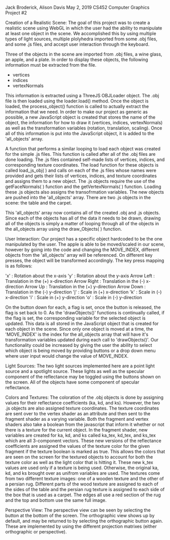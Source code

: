 Jack Broderick, Alison Davis
May 2, 2019
CS452 Computer Graphics
Project #2

Creation of a Realistic Scene:
The goal of this project was to create a realistic scene using WebGL in which the user had the ability to manipulate at least one object in the scene. We accomplished this by using multiple types of light sources, multiple plolyhedra imported from some .obj files, and some .js files, and accept user interaction through the keyboard.

Three of the objects in the scene are imported from .obj files, a wine glass, an apple, and a plate. In order to display these objects, the following information must be extracted from the file.
- vertices
- indices
- vertexNormals

This information is extracted using a ThreeJS OBJLoader object. The .obj file is then loaded using the loader.load() method. Once the object is loaded, the process_object() function is called to actually extract the information that we need. In order to make our project as generic as possible, a new JavaScript object is created that stores the name of the object, the information for how to draw it (vertices, indices, vertexNormals) as well as the transformation variables (rotation, translation, scaling). Once all of this information is put into the JavaScript object, it is added to the 'all_objects' array. 

A function that performs a similar looping to load each object was created for the simple .js files. This function is called after all of the .obj files are done loading. The .js files contained self-made lists of vertices, indices, and corresponding texture coordinates. The load function for these objects is called load_js_obj( ) and calls on each of the .js files whose names were provided and gets their lists of vertices, indices, and texture coordinates and assigns them to a new object. The .js objects require the use of the getFaceNormals( ) function and the getVertexNormals( ) function. Loading these .js objects also assigns the transofrmation variables. The new objects are pushed into the 'all_objects' array.  There are two .js objects in the scene: the table and the carpet.

This 'all_objects' array now contains all of the created .obj and .js objects. Since each of the objects has all of the data it needs to be drawn, drawing all of the objects is simply a matter of looping through all of the objects in the all_objects array using the draw_Objects( ) function.


User Interaction:
Our project has a specific object hardcoded to be the one manipulated by the user. The apple is able to be moved/scaled in our scene, however by going into the code and changing the MOVE_INDEX, different objects from the 'all_objects' array will be referenced. On different key presses, the object will be transformed accordingly. The key press mapping is as follows:

'x'         : Rotation about the x-axis
'y'         : Rotation about the y-axis
Arrow Left  : Translation in the (+) x-direction
Arrow Right : Translation in the (-) x-direction
Arrow Up    : Translation in the (+) y-direction
Arrow Down  : Translation in the (-) y-direction
'j'         : Scale in (+) x-direction
'k'         : Scale in (-) x-direction
'i'         : Scale in (+) y-direction
'o'         : Scale in (-) y-direction

On the button down for each, a flag is set, once the button is released, the flag is set back to 0. As the 'drawObjects()' functions is continually called, if the flag is set, the corresponding variable for the selected object is updated. This data is all stored in the JavaScript object that is created for each object in the scene. Since only one object is moved at a time, the 'MOVE_INDEX' is the index for the all_objects array that will have it's transformation variables updated during each call to 'drawObjects()'. Our functionality could be increased by giving the user the ability to select which object is being moved by providing buttons or a drop down menu where user input would change the value of MOVE_INDEX. 


Light Sources:
The two light sources implemented here are a point light source and a spotlight source. These lights as well as the specular component of the reflectance may be toggled using the buttons shown on the screen. All of the objects have some component of specular reflectance. 


Colors and Textures:
The coloration of the .obj objects is done by assigning values for their reflectance coefficients (ka, kd, and ks). However, the two .js objects are also assigned texture coordinates. The texture coordinates are sent over to the vertex shader as an attribute and then sent to the fragment shader as a varying variable. Both the fragment and vertex shaders also take a boolean from the javascript that inform it whether or not there is a texture for the current object. In the fragment shader, new variables are created for ka, kd, and ks called ka_tex, kd_tex, and ks_tex which are all 3-component vectors. These new versions of the reflectance coefficients are assigned the values of the texture color for the given fragment if the texture boolean is marked as true. This allows the colors that are seen on the screen for the textured objects to account for both the texture color as well as the light color that is hitting it. These new k_tex values are used only if a texture is being used. Otherwise, the original ka, kd, and ks brought over as unifrom variables are used. The textures come from two different texture images: one of a wooden texture and the other of a persian rug. Different parts of the wood texture are assigned to each of the sides of the table and the persian rug texture is assigned to each side of the box that is used as a carpet. The edges all use a red section of the rug and the top and bottom use the same full image.

Perspective View: 
The perspective view can be seen by selecting the button at the bottom of the screen. The orthographic view shows up by default, and may be returned to by selecting the orthographic button again. These are implemented by using the different projection matrixes (either orthographic or perspective).

